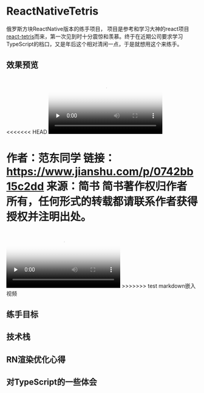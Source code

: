 # ReactNativeTetris
俄罗斯方块ReactNative版本的练手项目，
项目是参考和学习大神的react项目[react-tetris](https://github.com/chvin/react-tetris)而来，第一次见到时十分震惊和羡慕。终于在近期公司要求学习TypeScript的档口，又是年后这个相对清闲一点，于是就想用这个来练手。
## 效果预览
<<<<<<< HEAD
<video id="video" controls="" preload="none" poster="http://om2bks7xs.bkt.clouddn.com/2017-08-26-Markdown-Advance-Video.jpg">
<source id="mp4" src="https://github.com/zhangCan112/ReactNativeTetris/blob/master/shareResource/预览视频.MP4" type="video/mp4">
</video>

作者：范东同学
链接：https://www.jianshu.com/p/0742bb15c2dd
来源：简书
简书著作权归作者所有，任何形式的转载都请联系作者获得授权并注明出处。
=======
<video id="video" controls="" preload="none" poster="https://github.com/zhangCan112/ReactNativeTetris/blob/master/shareResource/496c8d9a-cad1-4346-a773-435d75e0b93c.jpg">
<source id="mp4" src="https://github.com/zhangCan112/ReactNativeTetris/blob/master/shareResource/预览视频.MP4" type="video/mp4">
</video>
>>>>>>> test markdown嵌入视频

## 练手目标

## 技术栈

## RN渲染优化心得

## 对TypeScript的一些体会
